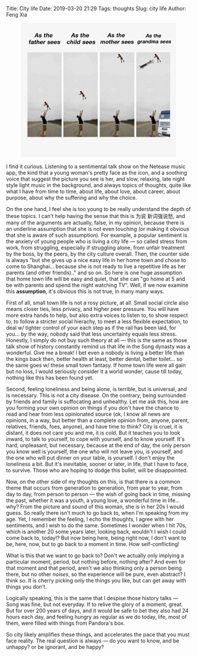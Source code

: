 Title: City life
Date: 2019-03-20 21:29
Tags: thoughts
Slug: city life
Author: Feng Xia

<figure class="col s12">
  <img src="images/prospective.jpg"/>
</figure>

I find it curious. Listening to a sentimental talk show on the Netease
music app, the kind that a young woman's pretty face as the icon, and
a soothing voice that suggest the picture you see is her, and slow,
relaxing, late night style light music in the background, and always
topics of thoughts, quite like what I have from time to time, about
life, about love, about career, about purpose, about why the suffering
and why the choice.

On the one hand, I feel she is too young to be really understand the
depth of these topics. I can't help having the sense that this is 为说
新词强说愁, and many of the arguments are actually, false, in my
opinion, because there is an underline assumption that she is not even
touching (or making it obvious that she is aware of such
assumption). For example, a popular sentiment is the anxiety of young
people who is living a city life &mdash; so called stress from work,
from struggling, especially if struggling alone, from unfair treatment
by the boss, by the peers, by the city culture overall. Then, the
counter side is always "but she gives up a nice easy life in her home
town and chose to come to Shanghai... because she is not ready to live
a repetitive life as her parents (and other friends).." and so on. So
here is one huge assumption that home town life will be easy and
quiet, that she can "go home at 5 and be with parents and spend the
night watching TV". Well, if we now examine this **assumption**, it's
obvious this is not true, in many many ways.

First of all, small town life is not a rosy picture, at all. Small
social circle also means closer ties, less privacy, and higher peer
pressure. You will have more extra hands to help, but also extra
voices to listen to, to show respect to, to follow a stricter social
hierachy, to meet a less flexible expectation, to deal w/ tighter
control of your each step as if the rail has been laid, for you... by
the way, nobody said that less uncertainty equals less
stress. Honestly, I simply do not buy such theory at all &mdash; this
is the same as those talk show of history constantly remind us that
life in the Song dynasty was a wonderful. Give me a break! I bet even
a nobody is living a better life than the kings back then, better
health at least, better dental, better toilet... so the same goes w/
these small town fantasy. If home town life were all gain but no loss,
I would seriously consider it a world wonder, cause till today,
nothing like this has been found yet.

Second, feeling loneliness and being alone, is terrible, but is
universal, and is necessary. This is not a city disease. On the
contrary, being surrounded by friends and family is suffocating and
unhealthy. Let me ask this, how are you forming your own opinion on
things if you don't have the chance to read and hear from less
opinionated source (ok, I know all news are opinions, in a way, but
better than a complete opinion from, anyone, parent, relatives,
friends, foes, anyone), and have time to think? City is cruel, it is
distant, it does not care you and me, it is cold. But it teaches you
to look inward, to talk to yourself, to cope with yourself, and to
know yourself. It's hard, unpleasant, but necessary, because at the
end of day, the only person you know well is yourself, the one who
will not leave you, is yourself, and the one who will put dinner on
your table, is yourself. I don't enjoy the loneliness a bit. But it's
inevitable, sooner or later, in life, that I have to face, to
survive. Those who are hoping to dodge this bullet, will be
disappointed.

Now, on the other side of my thoughts on this, is that there is a
common theme that occurs from generation to generation, from year to
year, from day to day, from person to person &mdash; the wish of going
back in time, missing the past, whether it was a youth, a young love,
a wonderful time in life... why? From the picture and sound of this
woman, she is in her 20s I would guess. So really there isn't much to
go back to, when I'm speaking from my age. Yet, I remember the
feeling, I echo the thoughts, I agree with her sentiments, and I wish
to do the same. Sometimes I wonder when I hit 70s, which is another 20
some years later, looking back, wouldn't I wish I could come back to,
today!? But now being here, being right now, I don't want to be, here,
now, but to go back to a moment in time. How self-conflicting!

What is this that we want to go back to? Don't we actually only
implying a particular moment, period, but nothing before, nothing
after? And even for that moment and that period, aren't we also
thinking only a person being there, but no other _noises_, so the
experience will be pure, even abstract? I think so. It is cherry
picking only the things you like, but can get away with things you
don't.

Logically speaking, this is the same that I despise those history
talks &mdash; Song was fine, but not everyday. If to relive the glory
of a moment, great. But for over 200 years of days, and it would be
safe to bet they also had 24 hours each day, and feeling hungry as
regular as we do today, life, most of them, were filled with
things from Pandora's box.

So city likely amplifies these things, and accelerates the pace that
you must face reality. The real question is always &mdash; do you want
to know, and be unhappy? or be ignorant, and be happy?
